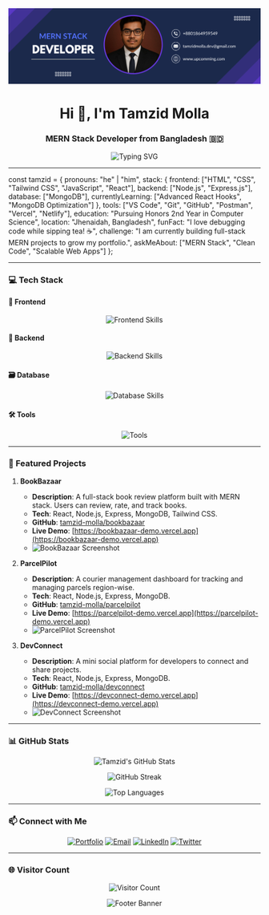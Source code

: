 <div align="center">
  <img src="https://github.com/tamzid-molla/tamzid-molla/blob/main/banner%20Image.png" alt="Header Banner"/>
</div>

<h1 align="center">Hi 👋, I'm Tamzid Molla</h1>
<h3 align="center">MERN Stack Developer from Bangladesh 🇧🇩</h3>

<p align="center">
  <img src="https://readme-typing-svg.demolab.com?font=Fira+Code&pause=1000&color=00D4FF&center=true&vCenter=true&width=435&lines=MERN+Stack+Developer;Honors+2nd+Year+Student;Passionate+about+Web+Development" alt="Typing SVG" />
</p>

---

const tamzid = {
  pronouns: "he" | "him",
  stack: {
    frontend: ["HTML", "CSS", "Tailwind CSS", "JavaScript", "React"],
    backend: ["Node.js", "Express.js"],
    database: ["MongoDB"],
    currentlyLearning: ["Advanced React Hooks", "MongoDB Optimization"]
  },
  tools: ["VS Code", "Git", "GitHub", "Postman", "Vercel", "Netlify"],
  education: "Pursuing Honors 2nd Year in Computer Science",
  location: "Jhenaidah, Bangladesh",
  funFact: "I love debugging code while sipping tea! ☕",
  challenge: "I am currently building full-stack MERN projects to grow my portfolio.",
  askMeAbout: ["MERN Stack", "Clean Code", "Scalable Web Apps"]
};

---

### 💻 Tech Stack

#### 🚀 Frontend
<p align="center">
  <img src="https://skillicons.dev/icons?i=html,css,tailwind,js,react" alt="Frontend Skills" />
</p>

#### 🔧 Backend
<p align="center">
  <img src="https://skillicons.dev/icons?i=nodejs,express" alt="Backend Skills" />
</p>

#### 🗃️ Database
<p align="center">
  <img src="https://skillicons.dev/icons?i=mongodb" alt="Database Skills" />
</p>

#### 🛠️ Tools
<p align="center">
  <img src="https://skillicons.dev/icons?i=git,github,vscode,postman,vercel,netlify" alt="Tools" />
</p>

---

### 📂 Featured Projects

1. **BookBazaar**  
   - **Description**: A full-stack book review platform built with MERN stack. Users can review, rate, and track books.  
   - **Tech**: React, Node.js, Express, MongoDB, Tailwind CSS.  
   - **GitHub**: [tamzid-molla/bookbazaar](https://github.com/tamzid-molla/bookbazaar)  
   - **Live Demo**: [https://bookbazaar-demo.vercel.app](https://bookbazaar-demo.vercel.app)  
   - <img src="https://via.placeholder.com/300x150.png?text=BookBazaar+Screenshot" alt="BookBazaar Screenshot" width="200"/>

2. **ParcelPilot**  
   - **Description**: A courier management dashboard for tracking and managing parcels region-wise.  
   - **Tech**: React, Node.js, Express, MongoDB.  
   - **GitHub**: [tamzid-molla/parcelpilot](https://github.com/tamzid-molla/parcelpilot)  
   - **Live Demo**: [https://parcelpilot-demo.vercel.app](https://parcelpilot-demo.vercel.app)  
   - <img src="https://via.placeholder.com/300x150.png?text=ParcelPilot+Screenshot" alt="ParcelPilot Screenshot" width="200"/>

3. **DevConnect**  
   - **Description**: A mini social platform for developers to connect and share projects.  
   - **Tech**: React, Node.js, Express, MongoDB.  
   - **GitHub**: [tamzid-molla/devconnect](https://github.com/tamzid-molla/devconnect)  
   - **Live Demo**: [https://devconnect-demo.vercel.app](https://devconnect-demo.vercel.app)  
   - <img src="https://via.placeholder.com/300x150.png?text=DevConnect+Screenshot" alt="DevConnect Screenshot" width="200"/>

---


### 📊 GitHub Stats

<p align="center">
  <img src="https://github-readme-stats.vercel.app/api?username=tamzid-molla&show_icons=true&theme=dracula&bg_color=1A1A1A&text_color=E0E0E0&icon_color=00D4FF" alt="Tamzid's GitHub Stats" />
</p>

<p align="center">
  <img src="https://github-readme-streak-stats.herokuapp.com/?user=tamzid-molla&theme=dracula&background=1A1A1A&ring=00D4FF&fire=00D4FF&currStreakLabel=E0E0E0" alt="GitHub Streak" />
</p>

<p align="center">
  <img src="https://github-readme-stats.vercel.app/api/top-langs/?username=tamzid-molla&layout=compact&theme=dracula&bg_color=1A1A1A&text_color=E0E0E0" alt="Top Languages" />
</p>

---

### 📫 Connect with Me

<p align="center">
  <a href="https://tamzidmolla.dev"><img src="https://skillicons.dev/icons?i=portfolio" alt="Portfolio" /></a>
  <a href="mailto:tamzid.dev@example.com"><img src="https://skillicons.dev/icons?i=gmail" alt="Email" /></a>
  <a href="https://linkedin.com/in/tamzid-molla"><img src="https://skillicons.dev/icons?i=linkedin" alt="LinkedIn" /></a>
  <a href="https://twitter.com/tamzid_codes"><img src="https://skillicons.dev/icons?i=twitter" alt="Twitter" /></a>
</p>

---

### 🌐 Visitor Count

<p align="center">
  <img src="https://visit-counter.vercel.app/counter.png?username=tamzid-molla&theme=dracula" alt="Visitor Count" />
</p>

<div align="center">
  <img src="https://capsule-render.vercel.app/api?type=waving&color=gradient&height=100&section=footer&text=Thanks%20for%20visiting!&fontColor=00D4FF" alt="Footer Banner"/>
</div>
